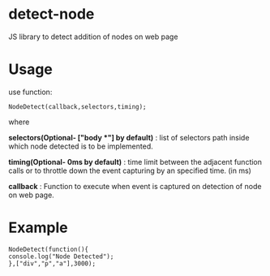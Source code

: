 # detect-node
JS library to detect addition of nodes on web page

# Usage
use function:
```
NodeDetect(callback,selectors,timing);
```
where

**selectors(Optional- ["body \*"] by default)** : list of selectors path inside
which node detected is to be implemented.

**timing(Optional- 0ms by default)** : time limit between the adjacent function calls or to throttle down the event capturing by an specified time. (in ms)

**callback** : Function to execute when event is captured on detection of node 
on web page.

# Example
```
NodeDetect(function(){
console.log("Node Detected");
},["div","p","a"],3000);
```
